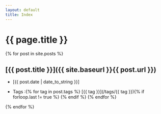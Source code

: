 ```yaml
---
layout: default
title: Index
---
```


# {{ page.title }}

{% for post in site.posts %}

## [{{ post.title }}]({{ site.baseurl }}{{ post.url }})

- [{{ post.date | date_to_string }}]

- Tags :{% for tag in post.tags %} [{{ tag }}](/tags/{{ tag }}){% if forloop.last != true %} {% endif %} {% endfor %}

{% endfor %}
